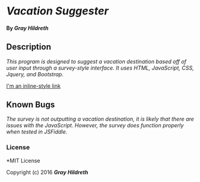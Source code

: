 # _Vacation Suggester_

#### By _**Gray Hildreth**_

## Description

_This program is designed to suggest a vacation destination based off of user input through a survey-style interface.  It uses HTML, JavaScript, CSS, Jquery, and Bootstrap._

[I'm an inline-style link](http://grayhildreth.github.io/code-review2)

## Known Bugs

_The survey is not outputting a vacation destination, it is likely that there are issues with the JavaScript.  However, the survey does function properly when tested in JSFiddle._

### License

*MIT License

Copyright (c) 2016 **_Gray Hildreth_**
